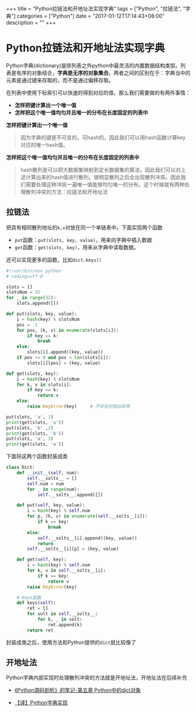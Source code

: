 +++
title = "Python拉链法和开地址法实现字典"
tags = ["Python", "拉链法", "字典"]
categories = ["Python"]
date = "2017-01-12T17:14:43+08:00"
description = ""
+++



# Python拉链法和开地址法实现字典

Python字典(dictionary)是除列表之外python中最灵活的内置数据结构类型。列表是有序的对象结合，**字典是无序的对象集合**。两者之间的区别在于：字典当中的元素是通过键来存取的，而不是通过偏移存取。

在列表中使用下标索引可以快速的得到对应的值，那么我们需要做的有两件事情：

- **怎样把键计算出一个唯一值**
- **怎样把这个唯一值均匀并且唯一的分布在长度固定的列表中**

**怎样把键计算出一个唯一值**

>  因为字典的键是不可变的，可hash的，因此我们可以用hash函数计算key对应的唯一hash值。

**怎样把这个唯一值均匀并且唯一的分布在长度固定的列表中**

> hash散列是可以把大数据集映射到定长数据集的算法，因此我们可以对上述计算出来的hash值进行散列。很明显散列之后会出现散列冲突。因此我们需要处理这种冲突一遍唯一值能够均匀唯一的分布。这个时候就有两种处理散列冲突的方法：拉链法和开地址法

<!--more-->

## 拉链法

把具有相同散列地址的`k,v`对放在同一个单链表中。下面实现两个函数

- `put`函数：`put(slots, key, value)`，用来向字典中插入数据
- `get`函数：`get(slots, key)`，用来从字典中读取数据。

还可以实现更多的函数，比如`dict.keys()`

```python
#!/usr/bin/env python
# coding=utf-8

slots = []
slotsNum = 32
for _ in range(32):
    slots.append([])

def put(slots, key, value):
    i = hash(key) % slotsNum
    pos = -1
    for pos, (k, v) in enumerate(slots[i]):
        if key == k:
            break
    else:
        slots[i].append((key, value))
    if pos >= 0 and pos < len(slots[i]):
        slots[i][pos] = (key, value)

def get(slots, key):
    i = hash(key) % slotsNum
    for k, v in slots[i]:
        if key == k:
            return v
    else:
        raise KeyError(key)		# 不存在时抛出异常

put(slots, 'a', 1)
print(get(slots, 'a'))
put(slots, 'b' ,2)
print(get(slots, 'b'))
put(slots, 'a', 3)
print(get(slots, 'a'))
```

下面将这两个函数封装成类

```python
class Dict:
    def __init__(self, num):
        self.__solts__ = []
        self.num = num
        for _ in range(num):
            self.__solts__.append([])

    def put(self, key, value):
        i = hash(key) % self.num
        for p, (k, v) in enumerate(self.__solts__[i]):
            if k == key:
                break
        else:
            self.__solts__[i].append((key, value))
            return
        self.__solts__[i][p] = (key, value)

    def get(self, key):
        i = hash(key) % self.num
        for k, v in self.__solts__[i]:
            if k == key:
                return v
        raise KeyError(key)

    # keys函数
    def keys(self):
        ret = []
        for solt in self.__solts__:
            for k, _ in solt:
                ret.append(k)
        return ret
```

封装成类之后，使用方法和Python提供的`dict`就比较像了

## 开地址法

Python字典内部实现时处理散列冲突的方法就是开地址法，开地址法在后续补充

- [《Python源码剖析》的笔记-第五章 Python中的dict对象](https://book.douban.com/annotation/23775810/)


- [【译】Python字典实现](https://harveyqing.gitbooks.io/python-read-and-write/content/python_advance/python_dict_implementation.html)